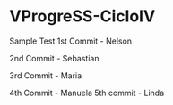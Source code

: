 # VProgreSS-CicloIV
Sample Test
1st Commit - Nelson

2nd Commit - Sebastian

3rd Commit - Maria

4th Commit - Manuela
5th commit - Linda
